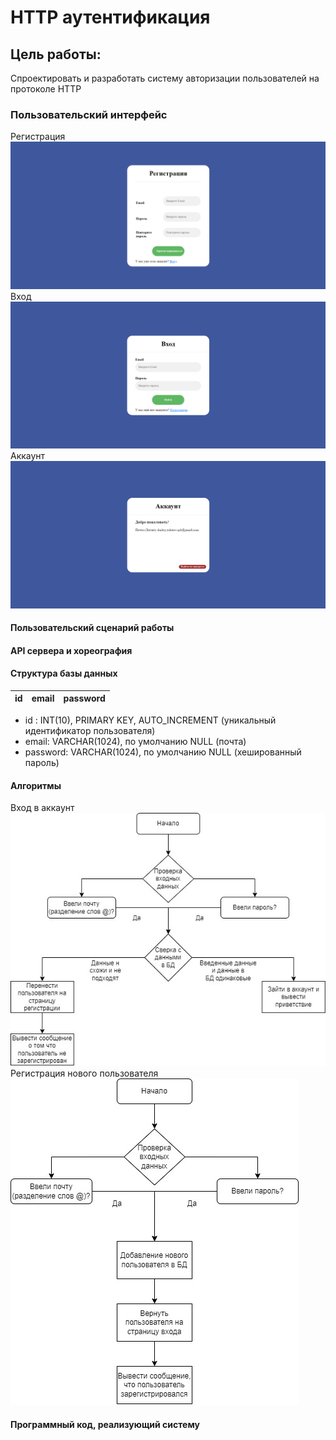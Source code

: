 # HTTP аутентификация

## Цель работы:
Спроектировать и разработать систему авторизации пользователей на протоколе HTTP
### Пользовательский интерфейс
Регистрация![](reg.png)
Вход![](auth.png)
Аккаунт![](account.png)

#### Пользовательский сценарий работы

#### API сервера и хореография

#### Структура базы данных
| id | email | password |
| -- | ----- | -------- |
- id : INT(10), PRIMARY KEY, AUTO_INCREMENT
(уникальный идентификатор пользователя)
- email: VARCHAR(1024), по умолчанию NULL
(почта)
- password: VARCHAR(1024), по умолчанию NULL
(хешированный пароль)

#### Алгоритмы
Вход в аккаунт![login.jpg](login.jpg)
Регистрация нового пользователя![signup.jpg](signup.jpg)

#### Программный код, реализующий систему
